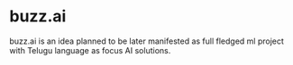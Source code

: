 # buzz.ai
buzz.ai is an idea planned to be later manifested as full fledged ml project with Telugu language as focus AI solutions.
